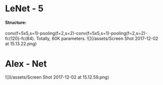 # LeNet - 5
#### Structure:
conv(f=5x5,s=1)-pooling(f=2,s=2)-conv(f=5x5,s=1)-pooling(f=2,s=2)-fc(120)-fc(84).
Totally, 60K parameters.
![](/assets/Screen Shot 2017-12-02 at 15.13.22.png)

# Alex - Net

![](/assets/Screen Shot 2017-12-02 at 15.12.59.png)



